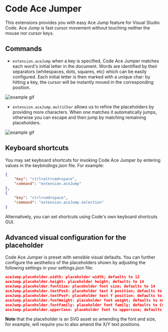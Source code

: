# Code Ace Jumper

This extensions provides you with easy Ace Jump feature for Visual Studio Code. Ace Jump is fast cursor movement without touching neither the mouse nor cursor keys.

## Commands

- `extension.aceJump` when a key is specified, Code Ace Jumper matches each word's initial letter in the document. Words are identified by their separators (whitespaces, dots, squares, etc) which can be easily configured. Each initial letter is then marked with a unique char: by hitting a key, the cursor will be instantly moved in the corresponding position.

![example gif](https://media.giphy.com/media/l0HlFPNndZgxEHV6w/source.gif)

- `extension.aceJump.multiChar` allows us to refine the placeholders by providing more characters. When one matches it automatically jumps, otherwise you can escape and then jump by matching remaining placeholders.

![example gif](https://media.giphy.com/media/IzubTB1OPhaMUckWZb/giphy.gif)

## Keyboard shortcuts
You may set keyboard shortcuts for invoking Code Ace Jumper by entering values in the keybindings.json file. For example:

```json
{
    "key": "ctrl+alt+cmd+space",
    "command": "extension.aceJump"
},
{
    "key": "ctrl+cmd+space",
    "command": "extension.aceJump.selection"
}
```

Alternatively, you can set shortcuts using Code's own keyboard shortcuts GUI.

## Advanced visual configuration for the placeholder
Code Ace Jumper is preset with sensible visual defaults. You can further configure the aesthetics of the placeholders shown by adjusting the following settings in your settings.json file:

```json
aceJump.placeholder.width: placeholder width; defaults to 12
aceJump.placeholder.height: placeholder height; defaults to 14
aceJump.placeholder.fontSize: placeholder font size; defaults to 14
aceJump.placeholder.textPosX: placeholder text X position; defaults to 2
aceJump.placeholder.textPosY: placeholder text Y position; defaults to 12
aceJump.placeholder.fontWeight: placeholder font weight; defaults to normal
aceJump.placeholder.fontFamily: placeholder font family; defaults to Consolas
aceJump.placeholder.upperCase: placeholder font to uppercase; defaults to false
```

__Note__ that the placeholder is an SVG asset so amending the font and size, for example, will require you to also amend the X/Y text positions.